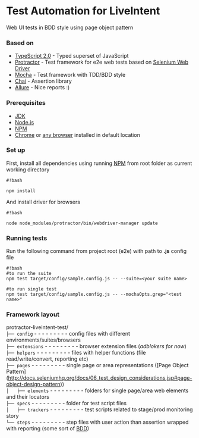 # Test Automation for LiveIntent #
Web UI tests in BDD style using page object pattern


### Based on ###

* [TypeScript 2.0](https://www.typescriptlang.org/) - Typed superset of JavaScript
* [Protractor](http://www.protractortest.org/) - Test framework for e2e web tests based on [Selenium Web Driver](http://www.seleniumhq.org/projects/webdriver/)
* [Mocha](https://mochajs.org/) - Test framework with TDD/BDD style
* [Chai](http://chaijs.com/) - Assertion library
* [Allure](http://allure.qatools.ru/) - Nice reports :)


### Prerequisites ###

* [JDK](http://www.oracle.com/technetwork/java/javase/downloads/index.html)
* [Node.js](https://nodejs.org/en/)
* [NPM](https://www.npmjs.com/)
* [Chrome](https://www.google.com/intl/en/chrome/browser/desktop/index.html) or [any browser](https://github.com/angular/protractor/blob/master/docs/browser-support.md) installed in default location

### Set up ###

First, install all dependencies using running [NPM](https://www.npmjs.com/) from root folder as current working directory

```
#!bash

npm install
```

And install driver for browsers

```
#!bash

node node_modules/protractor/bin/webdriver-manager update

```


### Running tests ###

Run the following command from project root (e2e) with path to **.js** config file

```
#!bash
#to run the suite
npm test target/config/sample.config.js -- --suite=<your suite name>

#to run single test
npm test target/config/sample.config.js -- --mochaOpts.grep="<test name>"
```


### Framework layout ###

protractor-liveintent-test/<br />
```├── config``` - - - - - - - - - config files with different environments/suites/browsers<br />
```├── extensions``` - - - - - - - - - browser extension files (*adblokers for now*)<br />
```├── helpers``` - - - - - - - - - files with helper functions (file read/write/convert, reporting etc)<br />
```├── pages``` - - - - - - - - - single page or area representations ([Page Object Pattern] (http://docs.seleniumhq.org/docs/06_test_design_considerations.jsp#page-object-design-pattern))<br />
```│   ├── elements``` - - - - - - - - - folders for single page/area web elements and their locators<br />
```├── specs``` - - - - - - - - - folder for test script files<br />
```│   ├── trackers``` - - - - - - - - - test scripts related to stage/prod monitoring story<br />
```└── steps``` - - - - - - - - - step files with user action than assertion wrapped with reporting (some sort of [BDD](https://en.wikipedia.org/wiki/Behavior-driven_development))<br />
